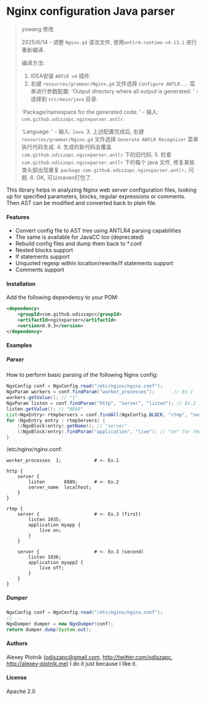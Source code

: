 # Nginx configuration Java parser

>
> yswang 修改
> 
> 2025/6/14 - 调整 `Nginx.g4` 语法文件, 使用`antlr4-runtime-v4.13.1` 进行重新编译.
> 
> 编译方法:
> 1. IDEA安装 `ANTLR v4` 插件.
> 2. 右键 `resources/grammar/Nginx.g4` 文件选择 `Configure ANTLR...` 菜单进行参数配置:
>   'Output directory where all output is generated: ' - 选择到 `src/main/java` 目录.
>   
>   'Package/namespace for the generated code: ' - 输入: `com.github.odiszapc.nginxparser.antlr`.
>   
>   'Language: ' - 输入: `Java`.
> 3. 上述配置完成后, 右键 `resources/grammar/Nginx.g4` 文件选择 `Generate ANTLR Recognizer` 菜单执行代码生成.
> 4. 生成的新代码会覆盖 `com.github.odiszapc.nginxparser.antlr` 下的旧代码.
> 5. 检查 `com.github.odiszapc.nginxparser.antlr` 下的每个 java 文件, 修复某些类头部出现重复 `package com.github.odiszapc.nginxparser.antlr;` 问题.
> 6. OK, 可以maven打包了.
> 

This library helps in analyzing Nginx web server configuration files, looking up for specified parameters, blocks, regular expressions or comments. Then AST can be modified and converted back to plain file.

#### Features
- Convert config file to AST tree using ANTLR4 parsing capabilities
- The same is available for JavaCC too (deprecated)
- Rebuild config files and dump them back to *.conf
- Nested blocks support
- If statements support
- Unquoted regexp within location/rewrite/if statements support
- Comments support

#### Installation
Add the following dependency to your POM:
```xml
<dependency>
    <groupId>com.github.odiszapc</groupId>
    <artifactId>nginxparser</artifactId>
    <version>0.9.3</version>
</dependency>
```

#### Examples
##### Parser

How to perform basic parsing of the following Nginx config:
```java
NgxConfig conf = NgxConfig.read("/etc/nginx/nginx.conf");
NgxParam workers = conf.findParam("worker_processes");       // Ex.1
workers.getValue(); // "1"
NgxParam listen = conf.findParam("http", "server", "listen"); // Ex.2
listen.getValue(); // "8889"
List<NgxEntry> rtmpServers = conf.findAll(NgxConfig.BLOCK, "rtmp", "server"); // Ex.3
for (NgxEntry entry : rtmpServers) {
    ((NgxBlock)entry).getName(); // "server"
    ((NgxBlock)entry).findParam("application", "live"); // "on" for the first iter, "off" for the second one
}
```

/etc/nginx/nginx.conf:
```
worker_processes  1;            # <- Ex.1

http {
    server {
        listen       8889;      # <- Ex.2
        server_name  localhost;
    }
}

rtmp {
    server {                    # <- Ex.3 (first)
        listen 1935;
        application myapp {
            live on;
        }
    }

    server {                    # <- Ex.3 (second)
        listen 1936;
        application myapp2 {
            live off;
        }
    }
}
```

##### Dumper

```java
NgxConfig conf = NgxConfig.read("/etc/nginx/nginx.conf");
// ...
NgxDumper dumper = new NgxDumper(conf);
return dumper.dump(System.out);
```

#### Authors
Alexey Plotnik (odiszapc@gmail.com, http://twitter.com/odiszapc, http://alexey-plotnik.me) I do it just because I like it.



#### License
Apache 2.0
